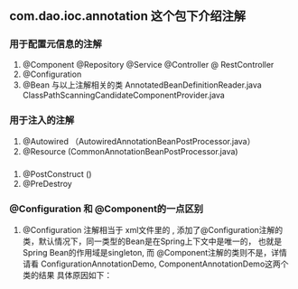 ## com.dao.ioc.annotation 这个包下介绍注解
### 用于配置元信息的注解
1. @Component @Repository @Service @Controller @ RestController
2. @Configuration 
3. @Bean
与以上注解相关的类
AnnotatedBeanDefinitionReader.java
ClassPathScanningCandidateComponentProvider.java 
 

### 用于注入的注解
1. @Autowired （AutowiredAnnotationBeanPostProcessor.java）
2. @Resource (CommonAnnotationBeanPostProcessor.java)

### 
1. @PostConstruct ()
2. @PreDestroy

### @Configuration 和 @Component的一点区别
1. @Configuration 注解相当于 xml文件里的 </beans>, 
添加了@Configuration注解的类，默认情况下，同一类型的Bean是在Spring上下文中是唯一的，
也就是Spring Bean的作用域是singleton, 而 @Component注解的类则不是，详情请看 ConfigurationAnnotationDemo, 
ComponentAnnotationDemo这两个类的结果
具体原因如下：